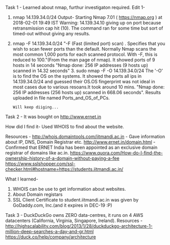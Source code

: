 Task 1 - 
Learned about nmap, furthur investigaton required.
Edit 1- 
   1.  nmap 14.139.34.0/24
      Output-
        Starting Nmap 7.01 ( https://nmap.org ) at 2018-02-01 19:49 IST
        Warning: 14.139.34.10 giving up on port because retransmission cap hit (10).
      The command ran for some time but sort of timed-out without giving any results.
   2. nmap -F 14.139.34.0/24
        "-F (Fast (limited port) scan) .
             Specifies that you wish to scan fewer ports than the default.
             Normally Nmap scans the most common 1,000 ports for each scanned
             protocol. With -F, this is reduced to 100."(From the man page of nmap).
      It showed ports of 9 hosts in 14 seconds
      "Nmap done: 256 IP addresses (9 hosts up) scanned in 14.32 seconds"
    3. sudo nmap -F -O 14.139.34.0/24
          The '-O' is to find the OS on the systems.
          It showed the ports all ips in 14.139.34.0/24 and guessed their OS.OS fingerprint was not ideal in most cases due       to various resoans.It took around 10 mins.
          "Nmap done: 256 IP addresses (256 hosts up) scanned in 668.06 seconds".
          Results uploaded in file named Ports_and_OS_of_PCs.
          
          Will keep diiging...
          
      
   



Task 2 - It was bought on http://www.ernet.in
  
  How did I find it-
  Used WHOIS to find about the website.  
  
  Resources - 
  http://whois.domaintools.com/iitmandi.ac.in - Gave information about IP, DNS, Domain Registrar etc.
  http://www.ernet.in/domain.html - Confirmed that ERNET India has been appointed as an exclusive domain registrar of domains like ac.in.
  https://www.quora.com/How-do-I-find-the-ownership-history-of-a-domain-without-paying-a-fee
  https://www.sslshopper.com/ssl-checker.html#hostname=https://students.iitmandi.ac.in/
  
  What I learned-
  1. WHOIS can be use to get information about websites.
  2. About Domain registars
  3. SSL Client Certificate to student.iitmandi.ac.in was given by GoDaddy.com, Inc.(and it expires in DEC-19 :P)
  

Task 3 - DuckDuckGo owns ZERO data-centres, it runs on 4 AWS datacenters (California, Virginia, Singapore, Ireland).
  Resources -
  http://highscalability.com/blog/2013/1/28/duckduckgo-architecture-1-million-deep-searches-a-day-and-gr.html
  https://duck.co/help/company/architecture 

